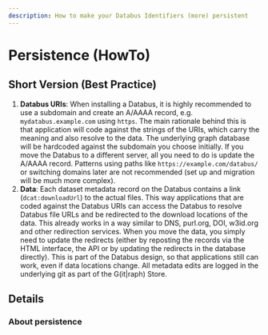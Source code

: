 ```yaml
---
description: How to make your Databus Identifiers (more) persistent
---
```


# Persistence (HowTo)

## Short Version (Best Practice)

1. **Databus URIs**: When installing a Databus, it is highly recommended to use a subdomain and create an A/AAAA record, e.g. `mydatabus.example.com` using `https`. The main rationale behind this is that application will code against the strings of the URIs, which carry the meaning and also resolve to the data. The underlying graph database will be hardcoded against the subdomain you choose initially. If you move the Databus to a different server, all you need to do is update the A/AAAA record. Patterns using paths like `https://example.com/databus/` or switching domains later are not recommended (set up and migration will be much more complex).&#x20;
2. **Data**: Each dataset metadata record on the Databus contains a link (`dcat:downloadUrl`) to the actual files. This way applications that are coded against the Databus URIs can access the Databus to resolve Databus file URLs and be redirected to the download locations of the data. This already works in a way similar to DNS, purl.org, DOI, w3id.org and other redirection services. When you move the data, you simply need to update the redirects (either by reposting the records via the HTML interface, the API or by updating the redirects in the database directly). This is part of the Databus design, so that applications still can work, even if data locations change. All metadata edits are logged in the underlying git as part of the G(it|raph) Store.    &#x20;

## Details

### About persistence

